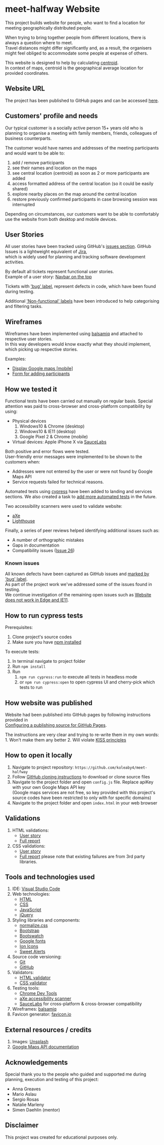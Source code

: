 # meet-halfway Website

This project builds website for people, who want to find a location for meeting geographically distributed people.

When trying to bring together people from different locations, there is always a question where to meet.
<br>Travel distances might differ significantly and, as a result, the organisers might feel obliged to accommodate some people at expense of others.

This website is designed to help by calculating [centroid](https://en.wikipedia.org/wiki/Centroid).
<br>In context of maps, centroid is the geographical average location for provided coordinates.

## Website URL

The project has been published to GitHub pages and can be accessed [here](https://koleaby4.github.io/meet-halfway).

## Customers' profile and needs

Our typical customer is a socially active person 15+ years old
who is planning to organise a meeting with family members, friends, colleagues of business counterparts.

The customer would have names and addresses of the meeting participants and would want to be able to:
1. add / remove participants
2. see their names and location on the maps
3. see central location (centroid) as soon as 2 or more participants are added
4. access formatted address of the central location (so it could be easily shared)
5. explore nearby places on the map around the central location
6. restore previously confirmed participants in case browsing session was interrupted

Depending on circumstances, our customers want to be able to comfortably use the website from both desktop and mobile devices.


## User Stories

All user stories have been tracked using GitHub's [issues section](https://github.com/koleaby4/meet-halfway/issues?utf8=%E2%9C%93&q=is%3Aissue).
GitHub Issues is a lightweight equivalent of [Jira](https://www.atlassian.com/software/jira), <br>
which is widely used for planning and tracking software development activities.

By default all tickets represent functional user stories.<br>
Example of a user story: [Navbar on the top](https://github.com/koleaby4/meet-halfway/issues/18)

Tickets with ['bug' label](https://github.com/koleaby4/meet-halfway/issues?utf8=%E2%9C%93&q=is%3Aissue+label%3Abug+),
represent defects in code, which have been found during testing.

Additional ['Non-functional' labels](https://github.com/koleaby4/meet-halfway/issues?utf8=%E2%9C%93&q=is%3Aissue+label%3ANon-functional+)
have been introduced to help categorising and filtering tasks.

## Wireframes

Wireframes have been implemented using [balsamiq](https://balsamiq.com) and attached to respective user stories.
<br>In this way developers would know exactly what they should implement, which picking up respective stories.

Examples:

- [Display Google maps [mobile]](https://github.com/koleaby4/meet-halfway/issues/5)
- [Form for adding participants](https://github.com/koleaby4/meet-halfway/issues/4)

## How we tested it

Functional tests have been carried out manually on regular basis.
Special attention was paid to cross-browser and cross-platform compatibility by using:

- Physical devices
    1. Windows10 & Chrome (desktop)
    2. Windows10 & IE11 (desktop)
    3. Google Pixel 2 & Chrome (mobile)
- Virtual devices: Apple iPhone X via [SauceLabs](https://saucelabs.com)

Both positive and error flows were tested.<br>
User-friendly error messages were implemented to be shown to the customers when:
* Addresses were not entered by the user or were not found by Google Maps API
* Service requests failed for technical reasons.

Automated tests using [cypress](https://www.cypress.io) have been added to landing and services sections.
We also created a task to [add more automated tests](https://github.com/koleaby4/meet-halfway/issues/28) in the future.

Two accessibility scanners were used to validate website:
  - [aXe](https://www.deque.com/axe)
  - [Lighthouse](https://developers.google.com/web/tools/lighthouse/)

Finally, a series of peer reviews helped identifying additional issues such as:
  - A number of orthographic mistakes
  - Gaps in documentation
  - Compatibility issues ([Issue 26](https://github.com/koleaby4/meet-halfway/issues/26))

### Known issues

All known defects have been captured as GitHub issues and [marked by 'bug' label](https://github.com/koleaby4/meet-halfway/labels/bug).
<br>As part of the project work we've addressed some of the issues found in testing.
<br>We continue investigation of the remaining open issues such as [Website does not work in Edge and IE11](https://github.com/koleaby4/meet-halfway/issues/26).


## How to run cypress tests

Prerequisites:

1.  Clone project's source codes
2.  Make sure you have [npm installed](https://www.npmjs.com/get-npm)

To execute tests:

1.  In terminal navigate to project folder
2.  Run `npm install`
3.  Run
    1. `npm run cypress:run` to execute all tests in headless mode
    2. or `npm run cypress:open` to open cypress UI and cherry-pick which tests to run

## How website was published

Website had been published into GitHub pages by following instructions provided in<br>
[Configuring a publishing source for GitHub Pages](https://help.github.com/en/articles/configuring-a-publishing-source-for-github-pages).

The instructions are very clear and trying to re-write them in my own words:
    1.  Won't make them any better
    2.  Will violate [KISS principles](https://en.wikipedia.org/wiki/KISS_principle)

## How to open it locally

1. Navigate to project repository: `https://github.com/koleaby4/meet-halfway`
2. Follow [GitHub cloning instructions](https://help.github.com/en/articles/cloning-a-repository) to download or clone source files
3. Navigate to the project folder and open `config.js` file. Replace apiKey with your own Google Maps API key
    <br>(Google maps services are not free, so key provided with this project's source codes have been restricted to only with for specific domains)
4. Navigate to the project folder and open `index.html` in your web browser

## Validations

1. HTML validations:
   - [User story](https://github.com/koleaby4/meet-halfway/issues/15)
   - [Full report](https://validator.w3.org/nu/?doc=https%3A%2F%2Fkoleaby4.github.io%2Fmeet-halfway%2F)
2. CSS validations:
   - [User story](https://github.com/koleaby4/meet-halfway/issues/16)
   - [Full report](https://jigsaw.w3.org/css-validator/validator?uri=https%3A%2F%2Fkoleaby4.github.io%2Fmeet-halfway%2F&profile=css3svg&usermedium=all&warning=1&vextwarning=&lang=en)
   please note that existing failures are from 3rd party libraries.

## Tools and technologies used

1.  IDE: [Visual Studio Code](https://code.visualstudio.com/)
2.  Web technologies:
    - [HTML](https://en.wikipedia.org/wiki/HTML5)
    - [CSS](https://en.wikipedia.org/wiki/Cascading_Style_Sheets#CSS_3)
    - [JavaScript](https://en.wikipedia.org/wiki/JavaScript)
    - [jQuery](https://en.wikipedia.org/wiki/JQuery)
3.  Styling libraries and components:
    - [normalize.css](https://necolas.github.io/normalize.css)
    - [Bootstrap](https://getbootstrap.com)
    - [Bootswatch](https://bootswatch.com)
    - [Google fonts](https://fonts.google.com)
    - [Ion Icons](https://ionicons.com)
    - [Sweet Alerts](https://sweetalert2.github.io)
4.  Source code versioning:
    - [Git](https://en.wikipedia.org/wiki/Git)
    - [GitHub](https://github.com)
5.  Validators:
    - [HTML validator](https://validator.w3.org/)
    - [CSS validator](http://jigsaw.w3.org/css-validator/)
6.  Testing tools:
    - [Chrome Dev Tools](https://developers.google.com/web/tools/chrome-devtools)
    - [aXe accessibility scanner](https://www.deque.com/axe)
    - [SauceLabs](https://saucelabs.com) for cross-platform & cross-browser compatibility
7.  Wireframes: [balsamiq](https://balsamiq.com)
8.  Favicon generator: [favicon.io](https://favicon.io/favicon-generator)

## External resources / credits

1. Images: [Unsplash](https://unsplash.com)
2. [Google Maps API documentation](https://developers.google.com/maps/documentation/javascript)

## Acknowledgements

Special thank you to the people who guided and supported me during planning, execution and testing of this project:
   - Anna Greaves
   - Mario Aslau
   - Sergio Rosas
   - Natalie Marleny
   - Simen Daehlin (mentor)

## Disclaimer

This project was created for educational purposes only.
